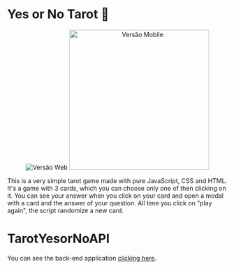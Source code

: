 # Yes or No Tarot 🔮

<p align="center">
  <img src="./previa-web.gif" alt="Versão Web"/>
  <img src="./previa-mobile.gif" height="320px" alt="Versão Mobile"/>
</p>


This is a very simple tarot game made with pure JavaScript, CSS and HTML. It's a game with 3 cards, which you can choose only one of then clicking on it. You can see your answer when you click on your card and open a modal with a card and the answer of your question. All time you click on "play again", the script randomize a new card.


# TarotYesorNoAPI 
You can see the back-end application <a href="https://github.com/gabrielaalvescosta/TarotYesorNoAPI" target="_blank">clicking here</a>.
